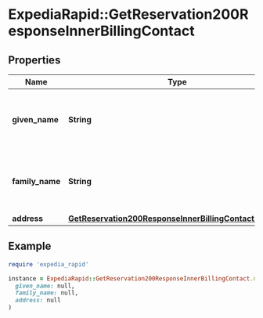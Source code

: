 # ExpediaRapid::GetReservation200ResponseInnerBillingContact

## Properties

| Name | Type | Description | Notes |
| ---- | ---- | ----------- | ----- |
| **given_name** | **String** | First/given name of the payment type account holder. | [optional] |
| **family_name** | **String** | Last/family name of the payment type account holder. | [optional] |
| **address** | [**GetReservation200ResponseInnerBillingContactAddress**](GetReservation200ResponseInnerBillingContactAddress.md) |  | [optional] |

## Example

```ruby
require 'expedia_rapid'

instance = ExpediaRapid::GetReservation200ResponseInnerBillingContact.new(
  given_name: null,
  family_name: null,
  address: null
)
```

